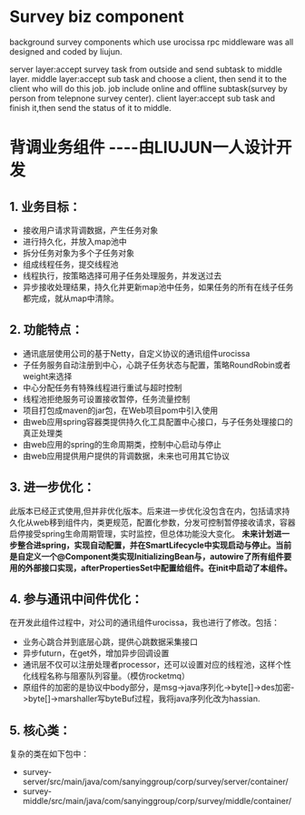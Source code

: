 # Survey biz component
background survey components which use urocissa rpc middleware was all designed and coded by liujun.

server layer:accept survey task from outside and send subtask to middle layer.
middle layer:accept sub task and choose a client, then send it to the client who will do this job.
              job include online and offline subtask(survey by person from telepnone survey center).
client layer:accept sub task and finish it,then send the status of it to middle.

# **背调业务组件**   ----由LIUJUN一人设计开发

## 1. 业务目标：
   - 接收用户请求背调数据，产生任务对象
   - 进行持久化，并放入map池中
   - 拆分任务对象为多个子任务对象
   - 组成线程任务，提交线程池
   - 线程执行，按策略选择可用子任务处理服务，并发送过去
   - 异步接收处理结果，持久化并更新map池中任务，如果任务的所有在线子任务都完成，就从map中清除。
   
## 2. 功能特点：
   - 通讯底层使用公司的基于Netty，自定义协议的通讯组件urocissa
   - 子任务服务自动注册到中心，心跳子任务状态与配置，策略RoundRobin或者weight来选择
   - 中心分配任务有特殊线程进行重试与超时控制
   - 线程池拒绝服务可设置接收暂停，任务流量控制
   - 项目打包成maven的jar包，在Web项目pom中引入使用
   - 由web应用spring容器类提供持久化工具配置中心接口，与子任务处理接口的真正处理类
   - 由web应用的spring的生命周期类，控制中心启动与停止
   - 由web应用提供用户提供的背调数据，未来也可用其它协议
   
## 3. 进一步优化：
   此版本已经正式使用,但并非优化版本。后来进一步优化没包含在内，包括请求持久化从web移到组件内，类更规范，配置化参数，分发可控制暂停接收请求，容器启停接受spring生命周期管理，实时监控，但总体功能没大变化。
   **未来计划进一步整合进spring，实现自动配置，并在SmartLifecycle中实现启动与停止。当前是自定义一个@Component类实现InitializingBean与，autowire了所有组件要用的外部接口实现，afterPropertiesSet中配置给组件。在init中启动了本组件。**
   
   
## 4. 参与通讯中间件优化：
   在开发此组件过程中，对公司的通讯组件urocissa，我也进行了修改。包括：
   - 业务心跳合并到底层心跳，提供心跳数据采集接口
   - 异步futurn，在get外，增加异步回调设置
   - 通讯层不仅可以注册处理者processor，还可以设置对应的线程池，这样个性化线程名称与阻塞队列容量。（模仿rocketmq）
   - 原组件的加密的是协议中body部分，是msg->java序列化->byte[]->des加密->byte[]->marshaller写byteBuf过程，我将java序列化改为hassian.

## 5. 核心类：
   复杂的类在如下包中：
   - survey-server/src/main/java/com/sanyinggroup/corp/survey/server/container/
   - survey-middle/src/main/java/com/sanyinggroup/corp/survey/middle/container/
